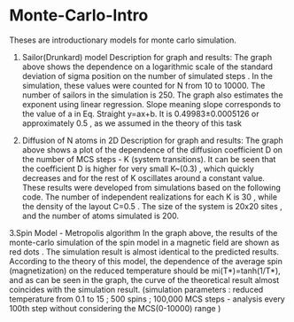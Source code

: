 # Monte-Carlo-Intro

Theses are introductionary models for monte carlo simulation.

1. Sailor(Drunkard) model
Description for graph and results: The graph above shows the dependence on a logarithmic scale of the standard deviation of sigma position on the number of simulated steps . In the simulation, these values were counted for N from 10 to 10000. The number of sailors in the simulation is 250. The graph also estimates the exponent using linear regression.
Slope meaning slope corresponds to the value of a in Eq. Straight y=ax+b. It is 0.49983±0.0005126 or approximately 0.5 , as we assumed in the theory of this task

2. Diffusion of N atoms in 2D
  Description for graph and results: The graph above shows a plot of the dependence of the diffusion coefficient D on the number of MCS steps - K (system transitions). It can be seen that the coefficient D is higher for very small K~(0.3) , which quickly decreases and for the rest of K oscillates around a constant value.
These results were developed from simulations based on the following code. The number of independent realizations for each K is 30 , while the density of the layout C=0.5 . The size of the system is 20x20 sites , and the number of atoms simulated is 200. 

  3.Spin Model - Metropolis algorithm
  In the graph above, the results of the monte-carlo simulation of the spin model in a magnetic field are shown as red dots . 
  The simulation result is almost identical to the predicted results.  According to the theory of this model, the dependence of the average spin (magnetization) on the 
  reduced temperature should be mi(T*)=tanh(1/T*), and as can be seen in the graph, the curve of the theoretical result almost coincides with the simulation result.
  (simulation parameters : reduced temperature from 0.1 to 15 ; 500 spins ; 100,000 MCS steps - analysis every 100th step without considering the MCS(0-10000) range )
